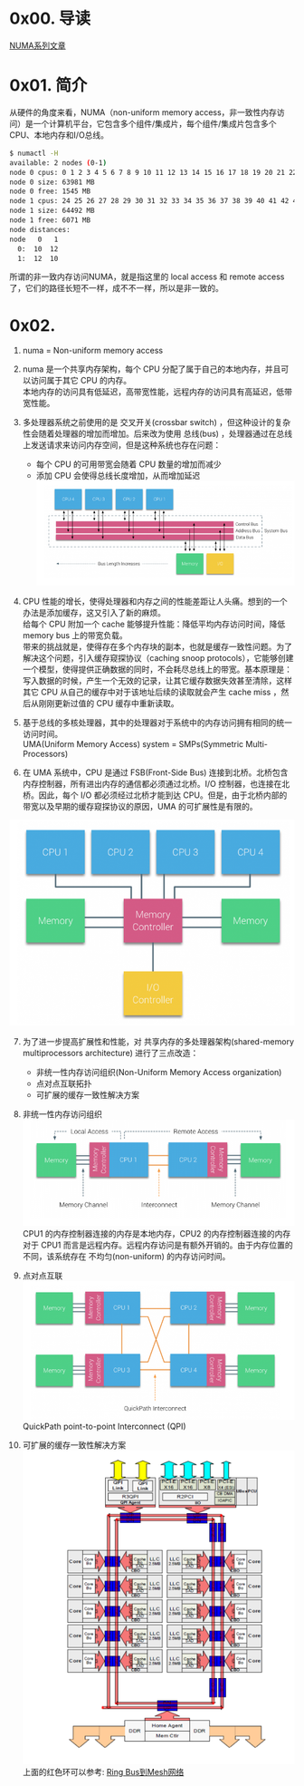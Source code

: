 # 0x00. 导读

[NUMA系列文章](https://frankdenneman.nl/2016/07/11/numa-deep-dive-part-3-cache-coherency/)

# 0x01. 简介

从硬件的角度来看，NUMA（non-uniform memory access，非一致性内存访问）是一个计算机平台，它包含多个组件/集成片，每个组件/集成片包含多个CPU、本地内存和I/O总线。

```bash
$ numactl -H
available: 2 nodes (0-1)
node 0 cpus: 0 1 2 3 4 5 6 7 8 9 10 11 12 13 14 15 16 17 18 19 20 21 22 23
node 0 size: 63981 MB
node 0 free: 1545 MB
node 1 cpus: 24 25 26 27 28 29 30 31 32 33 34 35 36 37 38 39 40 41 42 43 44 45 46 47
node 1 size: 64492 MB
node 1 free: 6071 MB
node distances:
node   0   1 
  0:  10  12 
  1:  12  10
```

所谓的非一致内存访问NUMA，就是指这里的 local access 和 remote access 了，它们的路径长短不一样，成不不一样，所以是非一致的。

# 0x02.

1. numa = Non-uniform memory access
2. numa 是一个共享内存架构，每个 CPU 分配了属于自己的本地内存，并且可以访问属于其它 CPU 的内存。   
    本地内存的访问具有低延迟，高带宽性能，远程内存的访问具有高延迟，低带宽性能。

3. 多处理器系统之前使用的是 交叉开关(crossbar switch) ，但这种设计的复杂性会随着处理器的增加而增加。后来改为使用 总线(bus) ，处理器通过在总线上发送请求来访问内存空间，但是这种系统也存在问题：   
    - 每个 CPU 的可用带宽会随着 CPU 数量的增加而减少
    - 添加 CPU 会使得总线长度增加，从而增加延迟   
![01](../../../pic/numa/01.png)

4. CPU 性能的增长，使得处理器和内存之间的性能差距让人头痛。想到的一个办法是添加缓存，这又引入了新的麻烦。   
给每个 CPU 附加一个 cache 能够提升性能：降低平均内存访问时间，降低 memory bus 上的带宽负载。   
带来的挑战就是，使得存在多个内存块的副本，也就是缓存一致性问题。为了解决这个问题，引入缓存窥探协议（caching snoop protocols），它能够创建一个模型，使得提供正确数据的同时，不会耗尽总线上的带宽。基本原理是：写入数据的时候，产生一个无效的记录，让其它缓存数据失效甚至清除，这样其它 CPU 从自己的缓存中对于该地址后续的读取就会产生 cache miss ，然后从刚刚更新过值的 CPU 缓存中重新读取。

5. 基于总线的多核处理器，其中的处理器对于系统中的内存访问拥有相同的统一访问时间。   
    UMA(Uniform Memory Access) system = SMPs(Symmetric Multi-Processors)

6. 在 UMA 系统中，CPU 是通过 FSB(Front-Side Bus) 连接到北桥。北桥包含内存控制器，所有进出内存的通信都必须通过北桥。I/O 控制器，也连接在北桥。因此，每个 I/O 都必须经过北桥才能到达 CPU。但是，由于北桥内部的带宽以及早期的缓存窥探协议的原因，UMA 的可扩展性是有限的。

![02](../../../pic/numa/02.png)

7. 为了进一步提高扩展性和性能，对 共享内存的多处理器架构(shared-memory multiprocessors architecture) 进行了三点改造：
    - 非统一性内存访问组织(Non-Uniform Memory Access organization)
    - 点对点互联拓扑
    - 可扩展的缓存一致性解决方案

8. 非统一性内存访问组织   
    ![03](../../../pic/numa/03.png)   
    CPU1 的内存控制器连接的内存是本地内存，CPU2 的内存控制器连接的内存对于 CPU1 而言是远程内存。远程内存访问是有额外开销的。由于内存位置的不同，该系统存在 不均匀(non-uniform) 的内存访问时间。

9. 点对点互联   
    ![04](../../../pic/numa/04.png)  
    QuickPath point-to-point Interconnect (QPI)

10. 可扩展的缓存一致性解决方案   
    ![05](../../../pic/numa/05.png)  
    上面的红色环可以参考: [Ring Bus到Mesh网络](https://zhuanlan.zhihu.com/p/32216294)